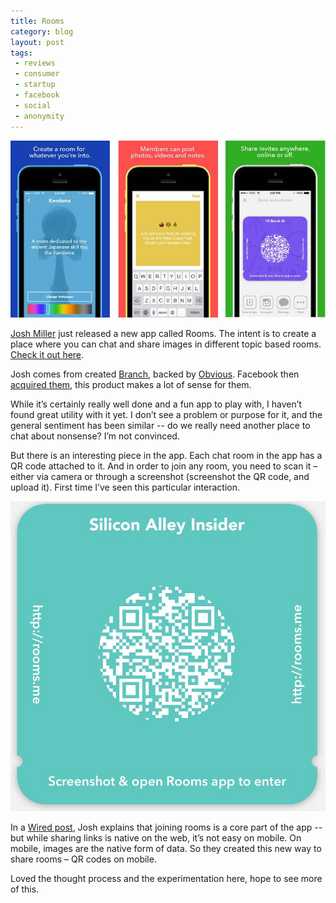 ```yaml
---
title: Rooms
category: blog
layout: post
tags: 
 - reviews
 - consumer
 - startup
 - facebook
 - social
 - anonymity
---
```


![rooms](/images/rooms.jpg)

[Josh Miller](https://twitter.com/joshm) just released a new app called Rooms. The intent is to create a place where you can chat and share images in different topic based rooms. [Check it out here](http://www.rooms.me/).

Josh comes from created [Branch](http://branch.com/), backed by [Obvious](http://obvious.com). Facebook then [acquired them](http://techcrunch.com/2014/01/13/facebook-acquires-branch/), this product makes a lot of sense for them.

While it’s certainly really well done and a fun app to play with, I haven’t found great utility with it yet. I don’t see a problem or purpose for it, and the general sentiment has been similar -- do we really need another place to chat about nonsense? I’m not convinced. 

But there is an interesting piece in the app. Each chat room in the app has a QR code attached to it. And in order to join any room, you need to scan it – either via camera or through a screenshot (screenshot the QR code, and upload it). First time I’ve seen this particular interaction.

![rooms-qr](/images/rooms-qr.jpeg)

In a [Wired post](http://www.wired.com/2014/10/facebook-rooms-app/), Josh explains that joining rooms is a core part of the app -- but while sharing links is native on the web, it’s not easy on mobile. On mobile, images are the native form of data. So they created this new way to share rooms – QR codes on mobile. 

Loved the thought process and the experimentation here, hope to see more of this.
